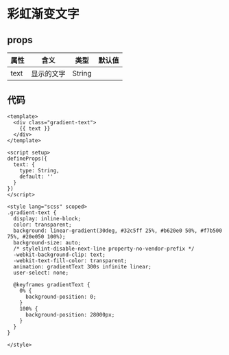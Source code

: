 <script setup>
import GradientText from '@/components/GradientText.vue';

</script>

# 彩虹渐变文字

<div class="m-[50px_0]">
  <GradientText text="节日活动比平时参与高3~5倍哦！！" />
</div>


## props

| 属性 |    含义    |  类型  | 默认值 |
| ---- | :--------: | :----: | -----: |
| text | 显示的文字 | String |        |


## 代码

```vue
<template>
  <div class="gradient-text">
    {{ text }}
  </div>
</template>

<script setup>
defineProps({
  text: {
    type: String,
    default: ''
  }
})
</script>

<style lang="scss" scoped>
.gradient-text {
  display: inline-block;
  color: transparent;
  background: linear-gradient(30deg, #32c5ff 25%, #b620e0 50%, #f7b500 75%, #20e050 100%);
  background-size: auto;
  /* stylelint-disable-next-line property-no-vendor-prefix */
  -webkit-background-clip: text;
  -webkit-text-fill-color: transparent;
  animation: gradientText 300s infinite linear;
  user-select: none;

  @keyframes gradientText {
    0% {
      background-position: 0;
    }
    100% {
      background-position: 28000px;
    }
  }
}

</style>

```